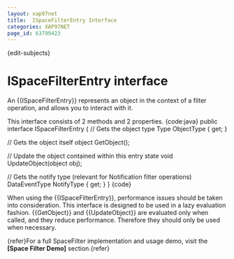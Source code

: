 ```yaml
---
layout: xap97net
title:  ISpaceFilterEntry Interface
categories: XAP97NET
page_id: 63799423
---
```


{edit-subjects}

# ISpaceFilterEntry interface

An {{ISpaceFilterEntry}} represents an object in the context of a filter operation, and allows you to interact with it.

This interface consists of 2 methods and 2 properties.
{code:java}
public interface ISpaceFilterEntry
{
  // Gets the object type
  Type ObjectType { get; }

  // Gets the object itself
  object GetObject();

  // Update the object contained within this entry state
  void UpdateObject(object obj);

  // Gets the notify type (relevant for Notification filter operations)
  DataEventType NotifyType { get; }
}
{code}

When using the {{ISpaceFilterEntry}}, performance issues should be taken into consideration. This interface is designed to be used in a lazy evaluation fashion. {{GetObject}} and {{UpdateObject}} are evaluated only when called, and they reduce performance. Therefore they should only be used when necessary.

{refer}For a full SpaceFilter implementation and usage demo, visit the **[Space Filter Demo]** section.{refer}